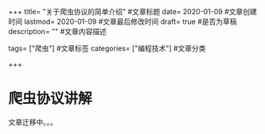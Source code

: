 +++ title= "关于爬虫协议的简单介绍" #文章标题 date= 2020-01-09 #文章创建时间 lastmod= 2020-01-09 #文章最后修改时间 draft= true #是否为草稿 description= "" #文章内容描述

tags= ["爬虫"] #文章标签 categories= ["编程技术"] #文章分类

+++

# 爬虫协议讲解

文章迁移中。。。

